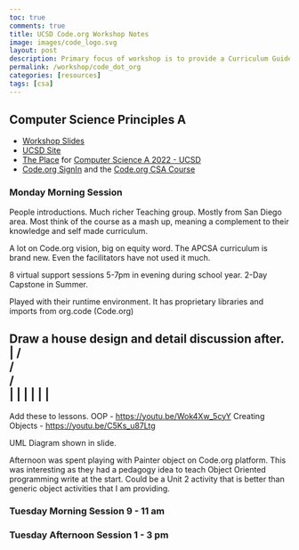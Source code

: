 ```yaml
---
toc: true
comments: true
title: UCSD Code.org Workshop Notes
image: images/code_logo.svg
layout: post
description: Primary focus of workshop is to provide a Curriculum Guide and overview of Code.org materials.  Code.org is a proprietary educational platform.  My philosophy is free and real world tools.  
permalink: /workshop/code_dot_org
categories: [resources]
tags: [csa]
---
```


## Computer Science Principles A
- [Workshop Slides](https://docs.google.com/presentation/d/15uDQfC0Gx-jaKFyQ1klGU4amqpqtqoAwOTSKgWaM8Ig/edit)
- [UCSD Site](https://sites.google.com/ucsd.edu/cs-a-create-uc-san-diego/home?authuser=0)
- [The Place](https://place.fi.ncsu.edu/login/index.php) for [Computer Science A 2022 - UCSD](https://place.fi.ncsu.edu/course/view.php?id=456)
- [Code.org SignIn](https://studio.code.org/users/sign_in) and the [Code.org CSA Course](https://studio.code.org/courses/self-paced-pl-csa-2022)

### Monday Morning Session
People introductions.  Much richer Teaching group.  Mostly from San Diego area.  Most think of the course as a mash up, meaning a complement to their knowledge and self made curriculum.

A lot on Code.org vision, big on equity word.  The APCSA curriculum is brand new.  Even the facilitators have not used it much.

8 virtual support sessions 5-7pm in evening during school year. 2-Day Capstone in Summer.

Played with their runtime environment.  It has proprietary libraries and imports from org.code (Code.org)

Draw a house design and detail discussion after.
    |
  /   \
 /     \
/       \
|       |
|       |
|       |
----------

Add these to lessons.
OOP -  https://youtu.be/Wok4Xw_5cyY
Creating Objects - https://youtu.be/C5Ks_u87Ltg

UML Diagram shown in slide.

Afternoon was spent playing with Painter object on Code.org platform.  This was interesting as they had a pedagogy idea to teach Object Oriented programming write at the start.  Could be a Unit 2 activity that is better than generic object activities that I am providing.

### Tuesday Morning Session 9 - 11 am

### Tuesday Afternoon Session 1 - 3 pm
